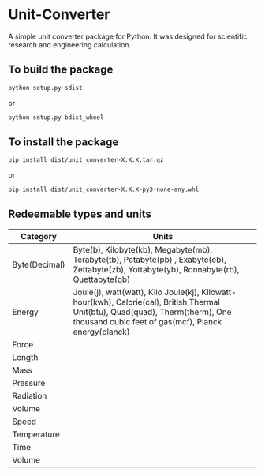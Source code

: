 # Unit-Converter

A simple unit converter package for Python. It was designed for scientific research and engineering calculation.

## To build the package

```bash
python setup.py sdist
```

or

```bash
python setup.py bdist_wheel
```

## To install the package

```bash
pip install dist/unit_converter-X.X.X.tar.gz
```

or

```bash
pip install dist/unit_converter-X.X.X-py3-none-any.whl
```


## Redeemable types and units
| Category    | Units                                                                                                                                                                                                                                                                                                                                                                                                                                    |
|-------------------|------------------------------------------------------------------------------------------------------------------------------------------------------------------------------------------------------------------------------------------------------------------------------------------------------------------------------------------------------------------------------------------------------------------------------------------|
|Byte(Decimal) |Byte(b), Kilobyte(kb), Megabyte(mb), Terabyte(tb), Petabyte(pb) , Exabyte(eb), Zettabyte(zb), Yottabyte(yb), Ronnabyte(rb), Quettabyte(qb)|
|Energy|Joule(j), watt(watt), Kilo Joule(kj), Kilowatt-hour(kwh), Calorie(cal), British Thermal Unit(btu), Quad(quad), Therm(therm), One thousand cubic feet of gas(mcf), Planck energy(planck)|
|Force ||
|Length||
|Mass||
|Pressure||
|Radiation||
|Volume||
|Speed||
|Temperature||
|Time||
|Volume||



  
